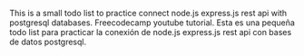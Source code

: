 This is a small todo list to practice connect node.js express.js rest api with postgresql databases. Freecodecamp youtube tutorial.
Esta es una pequeña todo list para practicar la conexión de node.js express.js rest api con bases de datos postgresql.
